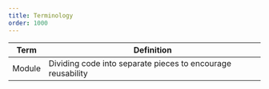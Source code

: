 ```yaml
---
title: Terminology
order: 1000
---
```


| Term   | Definition                                                  |
| ------ | ----------------------------------------------------------- |
| Module | Dividing code into separate pieces to encourage reusability |
